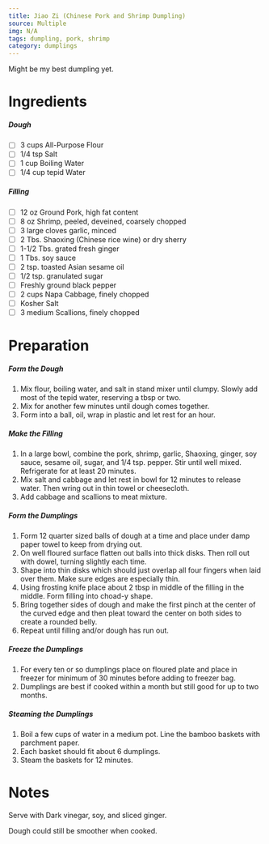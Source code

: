 ```yaml
---
title: Jiao Zi (Chinese Pork and Shrimp Dumpling)
source: Multiple
img: N/A
tags: dumpling, pork, shrimp
category: dumplings
---
```


Might be my best dumpling yet.

Ingredients
===========

##### Dough
* [ ] 3 cups All-Purpose Flour
* [ ] 1/4 tsp Salt
* [ ] 1 cup Boiling Water
* [ ] 1/4 cup tepid Water

##### Filling
* [ ] 12 oz Ground Pork, high fat content
* [ ] 8 oz Shrimp, peeled, deveined, coarsely chopped
* [ ] 3 large cloves garlic, minced
* [ ] 2 Tbs. Shaoxing (Chinese rice wine) or dry sherry
* [ ] 1-1/2 Tbs. grated fresh ginger
* [ ] 1 Tbs. soy sauce
* [ ] 2 tsp. toasted Asian sesame oil
* [ ] 1/2 tsp. granulated sugar
* [ ] Freshly ground black pepper
* [ ] 2 cups Napa Cabbage, finely chopped
* [ ] Kosher Salt
* [ ] 3 medium Scallions, finely chopped

Preparation
===========

##### Form the Dough
1. Mix flour, boiling water, and salt in stand mixer until clumpy. Slowly add most of the tepid water, reserving a tbsp or two.
2. Mix for another few minutes until dough comes together.
3. Form into a ball, oil, wrap in plastic and let rest for an hour.

##### Make the Filling
1. In a large bowl, combine the pork, shrimp, garlic, Shaoxing, ginger, soy sauce, sesame oil, sugar, and 1/4 tsp. pepper. Stir until well mixed. Refrigerate for at least 20 minutes.
2. Mix salt and cabbage and let rest in bowl for 12 minutes to release water. Then wring out in thin towel or cheesecloth.
3. Add cabbage and scallions to meat mixture.

##### Form the Dumplings
1. Form 12 quarter sized balls of dough at a time and place under damp paper towel to keep from drying out.
2. On well floured surface flatten out balls into thick disks. Then roll out with dowel, turning slightly each time.
3. Shape into thin disks which should just overlap all four fingers when laid over them. Make sure edges are especially thin.
4. Using frosting knife place about 2 tbsp in middle of the filling in the middle. Form filling into choad-y shape.
5. Bring together sides of dough and make the first pinch at the center of the curved edge and then pleat toward the center on both sides to create a rounded belly.
6. Repeat until filling and/or dough has run out.

##### Freeze the Dumplings
1. For every ten or so dumplings place on floured plate and place in freezer for minimum of 30 minutes before adding to freezer bag.
2. Dumplings are best if cooked within a month but still good for up to two months.

##### Steaming the Dumplings
1. Boil a few cups of water in a medium pot. Line the bamboo baskets with parchment paper.
2. Each basket should fit about 6 dumplings.
3. Steam the baskets for 12 minutes.

Notes
=====
Serve with Dark vinegar, soy, and sliced ginger.


Dough could still be smoother when cooked.
